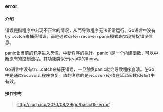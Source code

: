 ### error

#### 介绍

错误是指程序中出现不正常的情况，从而导致程序无法正常运行。Go语言中没有try...catch来捕获错误，而是通过defer+recover+panic模式来实现捕捉错误信息。

panic让当前的程序进入恐慌，中断程序的执行。panic()是一个内建函数，可以中断原有的控制流程。其功能类似于java中的throw。

Go语言中没有try...catch来捕获错误，一旦触发panic就会导致程序崩溃。在Go中是通过recover让程序恢复。值的注意的是recover()必须在延迟函数(defer)中有效。

#### 操作参考

> http://liuqh.icu/2020/08/29/go/basic/15-error/


